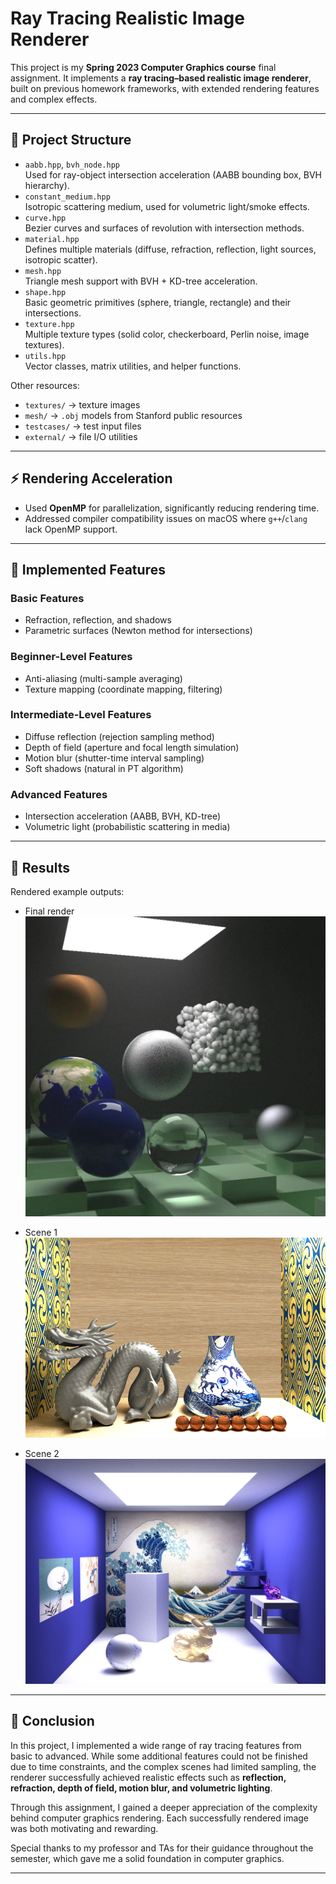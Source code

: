 # Ray Tracing Realistic Image Renderer

This project is my **Spring 2023 Computer Graphics course** final assignment. It implements a **ray tracing–based realistic image renderer**, built on previous homework frameworks, with extended rendering features and complex effects.

---

## 📂 Project Structure

- `aabb.hpp`, `bvh_node.hpp`  
  Used for ray-object intersection acceleration (AABB bounding box, BVH hierarchy).
- `constant_medium.hpp`  
  Isotropic scattering medium, used for volumetric light/smoke effects.
- `curve.hpp`  
  Bezier curves and surfaces of revolution with intersection methods.
- `material.hpp`  
  Defines multiple materials (diffuse, refraction, reflection, light sources, isotropic scatter).
- `mesh.hpp`  
  Triangle mesh support with BVH + KD-tree acceleration.
- `shape.hpp`  
  Basic geometric primitives (sphere, triangle, rectangle) and their intersections.
- `texture.hpp`  
  Multiple texture types (solid color, checkerboard, Perlin noise, image textures).
- `utils.hpp`  
  Vector classes, matrix utilities, and helper functions.

Other resources:  
- `textures/` → texture images  
- `mesh/` → `.obj` models from Stanford public resources  
- `testcases/` → test input files  
- `external/` → file I/O utilities  

---

## ⚡ Rendering Acceleration

- Used **OpenMP** for parallelization, significantly reducing rendering time.  
- Addressed compiler compatibility issues on macOS where `g++`/`clang` lack OpenMP support.  

---

## 🎨 Implemented Features

### Basic Features
- Refraction, reflection, and shadows  
- Parametric surfaces (Newton method for intersections)

### Beginner-Level Features
- Anti-aliasing (multi-sample averaging)  
- Texture mapping (coordinate mapping, filtering)

### Intermediate-Level Features
- Diffuse reflection (rejection sampling method)  
- Depth of field (aperture and focal length simulation)  
- Motion blur (shutter-time interval sampling)  
- Soft shadows (natural in PT algorithm)

### Advanced Features
- Intersection acceleration (AABB, BVH, KD-tree)  
- Volumetric light (probabilistic scattering in media)

---

## 🌌 Results

Rendered example outputs:

- Final render  
  ![Final Result](/results/final.jpeg)

- Scene 1  
  ![Scene 1](/results/scene1.png)

- Scene 2  
  ![Scene 2](/results/scene2.png)

---

## 📝 Conclusion

In this project, I implemented a wide range of ray tracing features from basic to advanced. While some additional features could not be finished due to time constraints, and the complex scenes had limited sampling, the renderer successfully achieved realistic effects such as **reflection, refraction, depth of field, motion blur, and volumetric lighting**.  

Through this assignment, I gained a deeper appreciation of the complexity behind computer graphics rendering. Each successfully rendered image was both motivating and rewarding.  

Special thanks to my professor and TAs for their guidance throughout the semester, which gave me a solid foundation in computer graphics.  

---
